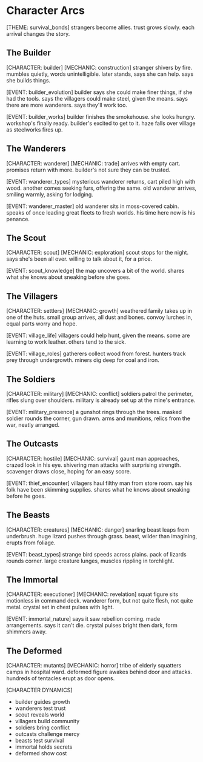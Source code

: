 # Character Arcs

[THEME: survival_bonds]
strangers become allies. trust grows slowly.
each arrival changes the story.

## The Builder
[CHARACTER: builder]
[MECHANIC: construction]
stranger shivers by fire. mumbles quietly, words unintelligible.
later stands, says she can help. says she builds things.

[EVENT: builder_evolution]
builder says she could make finer things, if she had the tools.
says the villagers could make steel, given the means.
says there are more wanderers. says they'll work too.

[EVENT: builder_works]
builder finishes the smokehouse. she looks hungry.
workshop's finally ready. builder's excited to get to it.
haze falls over village as steelworks fires up.

## The Wanderers
[CHARACTER: wanderer]
[MECHANIC: trade]
arrives with empty cart. promises return with more.
builder's not sure they can be trusted.

[EVENT: wanderer_types]
mysterious wanderer returns, cart piled high with wood.
another comes seeking furs, offering the same.
old wanderer arrives, smiling warmly, asking for lodging.

[EVENT: wanderer_master]
old wanderer sits in moss-covered cabin.
speaks of once leading great fleets to fresh worlds.
his time here now is his penance.

## The Scout
[CHARACTER: scout]
[MECHANIC: exploration]
scout stops for the night. says she's been all over.
willing to talk about it, for a price.

[EVENT: scout_knowledge]
the map uncovers a bit of the world.
shares what she knows about sneaking before she goes.

## The Villagers
[CHARACTER: settlers]
[MECHANIC: growth]
weathered family takes up in one of the huts.
small group arrives, all dust and bones.
convoy lurches in, equal parts worry and hope.

[EVENT: village_life]
villagers could help hunt, given the means.
some are learning to work leather.
others tend to the sick.

[EVENT: village_roles]
gatherers collect wood from forest.
hunters track prey through undergrowth.
miners dig deep for coal and iron.

## The Soldiers
[CHARACTER: military]
[MECHANIC: conflict]
soldiers patrol the perimeter, rifles slung over shoulders.
military is already set up at the mine's entrance.

[EVENT: military_presence]
a gunshot rings through the trees.
masked soldier rounds the corner, gun drawn.
arms and munitions, relics from the war, neatly arranged.

## The Outcasts
[CHARACTER: hostile]
[MECHANIC: survival]
gaunt man approaches, crazed look in his eye.
shivering man attacks with surprising strength.
scavenger draws close, hoping for an easy score.

[EVENT: thief_encounter]
villagers haul filthy man from store room.
say his folk have been skimming supplies.
shares what he knows about sneaking before he goes.

## The Beasts
[CHARACTER: creatures]
[MECHANIC: danger]
snarling beast leaps from underbrush.
huge lizard pushes through grass.
beast, wilder than imagining, erupts from foliage.

[EVENT: beast_types]
strange bird speeds across plains.
pack of lizards rounds corner.
large creature lunges, muscles rippling in torchlight.

## The Immortal
[CHARACTER: executioner]
[MECHANIC: revelation]
squat figure sits motionless in command deck.
wanderer form, but not quite flesh, not quite metal.
crystal set in chest pulses with light.

[EVENT: immortal_nature]
says it saw rebellion coming. made arrangements.
says it can't die.
crystal pulses bright then dark, form shimmers away.

## The Deformed
[CHARACTER: mutants]
[MECHANIC: horror]
tribe of elderly squatters camps in hospital ward.
deformed figure awakes behind door and attacks.
hundreds of tentacles erupt as door opens.

[CHARACTER DYNAMICS]
- builder guides growth
- wanderers test trust
- scout reveals world
- villagers build community
- soldiers bring conflict
- outcasts challenge mercy
- beasts test survival
- immortal holds secrets
- deformed show cost 